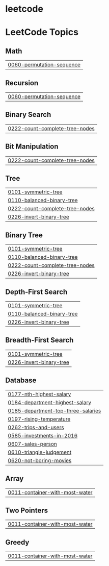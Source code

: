 # leetcode
<!---LeetCode Topics Start-->
# LeetCode Topics
## Math
|  |
| ------- |
| [0060-permutation-sequence](https://github.com/boopathy0204/leetcode/tree/master/0060-permutation-sequence) |
## Recursion
|  |
| ------- |
| [0060-permutation-sequence](https://github.com/boopathy0204/leetcode/tree/master/0060-permutation-sequence) |
## Binary Search
|  |
| ------- |
| [0222-count-complete-tree-nodes](https://github.com/boopathy0204/leetcode/tree/master/0222-count-complete-tree-nodes) |
## Bit Manipulation
|  |
| ------- |
| [0222-count-complete-tree-nodes](https://github.com/boopathy0204/leetcode/tree/master/0222-count-complete-tree-nodes) |
## Tree
|  |
| ------- |
| [0101-symmetric-tree](https://github.com/boopathy0204/leetcode/tree/master/0101-symmetric-tree) |
| [0110-balanced-binary-tree](https://github.com/boopathy0204/leetcode/tree/master/0110-balanced-binary-tree) |
| [0222-count-complete-tree-nodes](https://github.com/boopathy0204/leetcode/tree/master/0222-count-complete-tree-nodes) |
| [0226-invert-binary-tree](https://github.com/boopathy0204/leetcode/tree/master/0226-invert-binary-tree) |
## Binary Tree
|  |
| ------- |
| [0101-symmetric-tree](https://github.com/boopathy0204/leetcode/tree/master/0101-symmetric-tree) |
| [0110-balanced-binary-tree](https://github.com/boopathy0204/leetcode/tree/master/0110-balanced-binary-tree) |
| [0222-count-complete-tree-nodes](https://github.com/boopathy0204/leetcode/tree/master/0222-count-complete-tree-nodes) |
| [0226-invert-binary-tree](https://github.com/boopathy0204/leetcode/tree/master/0226-invert-binary-tree) |
## Depth-First Search
|  |
| ------- |
| [0101-symmetric-tree](https://github.com/boopathy0204/leetcode/tree/master/0101-symmetric-tree) |
| [0110-balanced-binary-tree](https://github.com/boopathy0204/leetcode/tree/master/0110-balanced-binary-tree) |
| [0226-invert-binary-tree](https://github.com/boopathy0204/leetcode/tree/master/0226-invert-binary-tree) |
## Breadth-First Search
|  |
| ------- |
| [0101-symmetric-tree](https://github.com/boopathy0204/leetcode/tree/master/0101-symmetric-tree) |
| [0226-invert-binary-tree](https://github.com/boopathy0204/leetcode/tree/master/0226-invert-binary-tree) |
## Database
|  |
| ------- |
| [0177-nth-highest-salary](https://github.com/boopathy0204/leetcode/tree/master/0177-nth-highest-salary) |
| [0184-department-highest-salary](https://github.com/boopathy0204/leetcode/tree/master/0184-department-highest-salary) |
| [0185-department-top-three-salaries](https://github.com/boopathy0204/leetcode/tree/master/0185-department-top-three-salaries) |
| [0197-rising-temperature](https://github.com/boopathy0204/leetcode/tree/master/0197-rising-temperature) |
| [0262-trips-and-users](https://github.com/boopathy0204/leetcode/tree/master/0262-trips-and-users) |
| [0585-investments-in-2016](https://github.com/boopathy0204/leetcode/tree/master/0585-investments-in-2016) |
| [0607-sales-person](https://github.com/boopathy0204/leetcode/tree/master/0607-sales-person) |
| [0610-triangle-judgement](https://github.com/boopathy0204/leetcode/tree/master/0610-triangle-judgement) |
| [0620-not-boring-movies](https://github.com/boopathy0204/leetcode/tree/master/0620-not-boring-movies) |
## Array
|  |
| ------- |
| [0011-container-with-most-water](https://github.com/boopathy0204/leetcode/tree/master/0011-container-with-most-water) |
## Two Pointers
|  |
| ------- |
| [0011-container-with-most-water](https://github.com/boopathy0204/leetcode/tree/master/0011-container-with-most-water) |
## Greedy
|  |
| ------- |
| [0011-container-with-most-water](https://github.com/boopathy0204/leetcode/tree/master/0011-container-with-most-water) |
<!---LeetCode Topics End-->